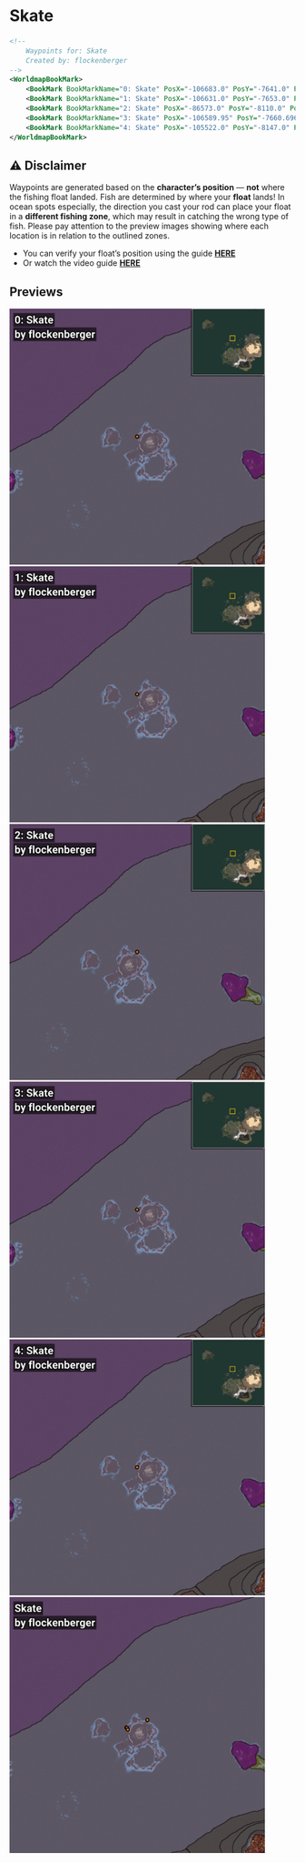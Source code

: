 # Skate
```xml
<!--
    Waypoints for: Skate
    Created by: flockenberger
-->
<WorldmapBookMark>
    <BookMark BookMarkName="0: Skate" PosX="-106683.0" PosY="-7641.0" PosZ="630968.0" />
    <BookMark BookMarkName="1: Skate" PosX="-106631.0" PosY="-7653.0" PosZ="630929.0" />
    <BookMark BookMarkName="2: Skate" PosX="-86573.0" PosY="-8110.0" PosZ="638210.0" />
    <BookMark BookMarkName="3: Skate" PosX="-106589.95" PosY="-7660.6963" PosZ="630933.44" />
    <BookMark BookMarkName="4: Skate" PosX="-105522.0" PosY="-8147.0" PosZ="628984.0" />
</WorldmapBookMark>
```

## ⚠️ Disclaimer
Waypoints are generated based on the __**character’s position**__ — __not__ where the fishing float landed.
Fish are determined by where your **float** lands!
In ocean spots especially, the direction you cast your rod can place your float in a **different fishing zone**, which may result in catching the wrong type of fish.
Please pay attention to the preview images showing where each location is in relation to the outlined zones.

- You can verify your float’s position using the guide [**HERE**](https://flockenberger.github.io/bdo-fish-position/)
- Or watch the video guide [**HERE**](https://youtu.be/t-VXcRoNojk)

## Previews
<img src="./Skate_0_Preview.webp" width="450"/> <img src="./Skate_1_Preview.webp" width="450"/> <img src="./Skate_2_Preview.webp" width="450"/> <img src="./Skate_3_Preview.webp" width="450"/> <img src="./Skate_4_Preview.webp" width="450"/> <img src="./Skate_Preview.webp" width="450"/> 